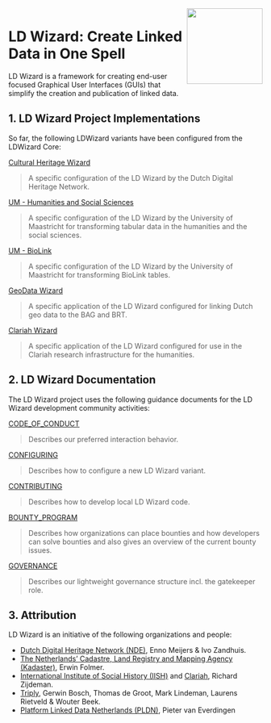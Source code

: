 <img src="https://github.com/pldn/LDWizard/blob/main/img/LDWizard-square.png" align="right" height="150">

# LD Wizard: Create Linked Data in One Spell

LD Wizard is a framework for creating end-user focused Graphical User Interfaces (GUIs) that simplify the creation and publication of linked data.

## 1. LD Wizard Project Implementations

So far, the following LDWizard variants have been configured from the LDWizard Core:

[Cultural Heritage Wizard](https://github.com/netwerk-digitaal-erfgoed/LDWizard-ErfgoedWizard)
> A specific configuration of the LD Wizard by the Dutch Digital Heritage Network.

[UM - Humanities and Social Sciences](https://github.com/MaastrichtU-IDS/ldwizard-humanities)
> A specific configuration of the LD Wizard by the University of Maastricht for transforming tabular data in the humanities and the social sciences.

[UM - BioLink](https://github.com/MaastrichtU-IDS/ldwizard-biolink)
> A specific configuration of the LD Wizard by the University of Maastricht for transforming BioLink tables.

[GeoData Wizard](https://labs.kadaster.nl/demonstrators/geodatawizard/)
> A specific application of the LD Wizard configured for linking Dutch geo data to the BAG and BRT.

[Clariah Wizard](https://hulc.triply.cc/)
> A specific application of the LD Wizard configured for use in the Clariah research infrastructure for the humanities.

## 2. LD Wizard Documentation

The LD Wizard project uses the following guidance documents for the LD Wizard development community activities:

[CODE_OF_CONDUCT](https://github.com/pldn/LDWizard/blob/main/CODE_OF_CONDUCT.md)
> Describes our preferred interaction behavior.

[CONFIGURING](https://github.com/pldn/LDWizard/blob/main/CONFIGURING.md)
> Describes how to configure a new LD Wizard variant.

[CONTRIBUTING](https://github.com/pldn/LDWizard/blob/main/CONTRIBUTING.md)
> Describes how to develop local LD Wizard code.

[BOUNTY_PROGRAM](https://www.pldn.nl/wiki/Bounty_Program)
> Describes how organizations can place bounties and how developers can solve bounties and also gives an overview of the current bounty issues.

[GOVERNANCE](https://github.com/pldn/LDWizard/blob/main/GOVERNANCE.md)
> Describes our lightweight governance structure incl. the gatekeeper role.

## 3. Attribution

LD Wizard is an initiative of the following organizations and people:

- [Dutch Digital Heritage Network (NDE)](https://www.netwerkdigitaalerfgoed.nl/en), Enno Meijers & Ivo Zandhuis.
- [The Netherlands’ Cadastre, Land Registry and Mapping Agency (Kadaster)](https://www.kadaster.nl), Erwin Folmer.
- [International Institute of Social History (IISH)](https://iisg.amsterdam/en) and [Clariah](https://www.clariah.nl), Richard Zijdeman.
- [Triply](https://triply.cc), Gerwin Bosch, Thomas de Groot, Mark Lindeman, Laurens Rietveld & Wouter Beek.
- [Platform Linked Data Netherlands (PLDN)](https://www.pldn.nl), Pieter van Everdingen
